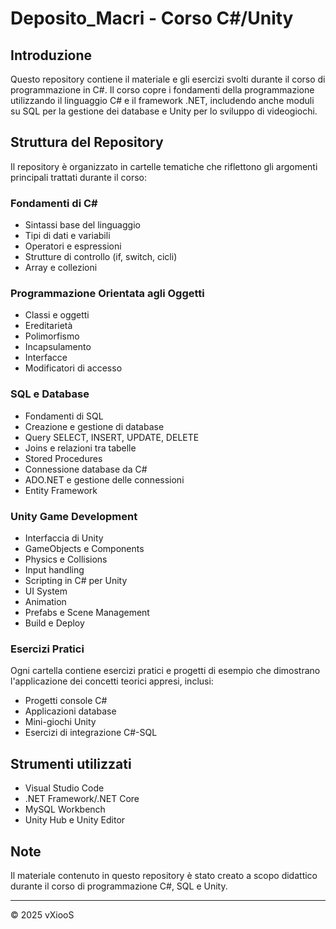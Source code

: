 # Deposito_Macri - Corso C#/Unity

## Introduzione
Questo repository contiene il materiale e gli esercizi svolti durante il corso di programmazione in C#. Il corso copre i fondamenti della programmazione utilizzando il linguaggio C# e il framework .NET, includendo anche moduli su SQL per la gestione dei database e Unity per lo sviluppo di videogiochi.

## Struttura del Repository
Il repository è organizzato in cartelle tematiche che riflettono gli argomenti principali trattati durante il corso:

### Fondamenti di C#
- Sintassi base del linguaggio
- Tipi di dati e variabili
- Operatori e espressioni
- Strutture di controllo (if, switch, cicli)
- Array e collezioni

### Programmazione Orientata agli Oggetti
- Classi e oggetti
- Ereditarietà
- Polimorfismo
- Incapsulamento
- Interfacce
- Modificatori di accesso

### SQL e Database
- Fondamenti di SQL
- Creazione e gestione di database
- Query SELECT, INSERT, UPDATE, DELETE
- Joins e relazioni tra tabelle
- Stored Procedures
- Connessione database da C#
- ADO.NET e gestione delle connessioni
- Entity Framework

### Unity Game Development
- Interfaccia di Unity
- GameObjects e Components
- Physics e Collisions
- Input handling
- Scripting in C# per Unity
- UI System
- Animation
- Prefabs e Scene Management
- Build e Deploy

### Esercizi Pratici
Ogni cartella contiene esercizi pratici e progetti di esempio che dimostrano l'applicazione dei concetti teorici appresi, inclusi:
- Progetti console C#
- Applicazioni database
- Mini-giochi Unity
- Esercizi di integrazione C#-SQL

## Strumenti utilizzati
- Visual Studio Code
- .NET Framework/.NET Core
- MySQL Workbench
- Unity Hub e Unity Editor

## Note
Il materiale contenuto in questo repository è stato creato a scopo didattico durante il corso di programmazione C#, SQL e Unity.

---
© 2025 vXiooS
